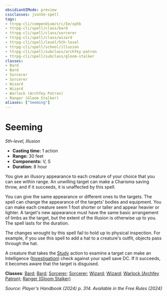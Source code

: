 ```yaml
---
obsidianUIMode: preview
cssclasses: json5e-spell
tags:
- ttrpg-cli/compendium/src/5e/xphb
- ttrpg-cli/spell/class/bard
- ttrpg-cli/spell/class/sorcerer
- ttrpg-cli/spell/class/wizard
- ttrpg-cli/spell/level/5th-level
- ttrpg-cli/spell/school/illusion
- ttrpg-cli/spell/subclass/archfey-patron
- ttrpg-cli/spell/subclass/gloom-stalker
classes:
- Bard
- Bard
- Sorcerer
- Sorcerer
- Wizard
- Wizard
- Warlock (Archfey Patron)
- Ranger (Gloom Stalker)
aliases: ["Seeming"]
---
```

# Seeming
*5th-level, Illusion*  


- **Casting time:** 1 action
- **Range:** 30 feet
- **Components:** V, S
- **Duration:** 8 hour

You give an illusory appearance to each creature of your choice that you can see within range. An unwilling target can make a Charisma saving throw, and if it succeeds, it is unaffected by this spell.

You can give the same appearance or different ones to the targets. The spell can change the appearance of the targets' bodies and equipment. You can make each creature seem 1 foot shorter or taller and appear heavier or lighter. A target's new appearance must have the same basic arrangement of limbs as the target, but the extent of the illusion is otherwise up to you. The spell lasts for the duration.

The changes wrought by this spell fail to hold up to physical inspection. For example, if you use this spell to add a hat to a creature's outfit, objects pass through the hat.

A creature that takes the [Study](Mechanics/rules/actions.md#Study) action to examine a target can make an Intelligence ([Investigation](Mechanics/rules/skills.md#Investigation)) check against your spell save DC. If it succeeds, it becomes aware that the target is disguised.

**Classes**: [Bard](list-spells-classes-bard); [Bard](list-spells-classes-bard); [Sorcerer](list-spells-classes-sorcerer); [Sorcerer](list-spells-classes-sorcerer); [Wizard](list-spells-classes-wizard); [Wizard](list-spells-classes-wizard); [Warlock (Archfey Patron)](list-spells-classes-warlock-xphb-archfey-patron-xphb); [Ranger (Gloom Stalker)](list-spells-classes-ranger-xphb-gloom-stalker-xphb)

*Source: Player's Handbook (2024) p. 314. Available in the Free Rules (2024)*